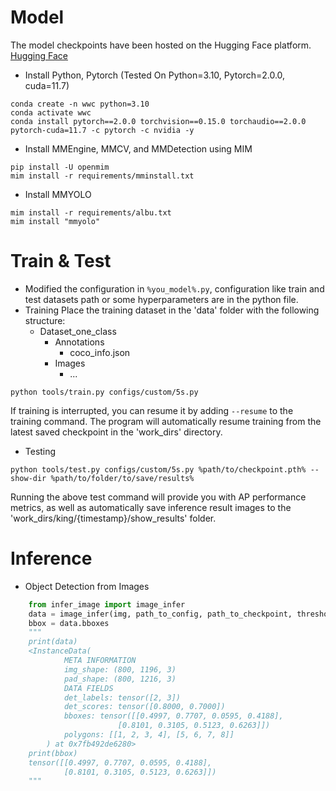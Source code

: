 # Model
The model checkpoints have been hosted on the Hugging Face platform.
[Hugging Face](https://huggingface.co/ascka/MMYolo/tree/main)
- Install Python, Pytorch (Tested On Python=3.10, Pytorch=2.0.0, cuda=11.7)
```
conda create -n wwc python=3.10
conda activate wwc
conda install pytorch==2.0.0 torchvision==0.15.0 torchaudio==2.0.0 pytorch-cuda=11.7 -c pytorch -c nvidia -y
```
- Install MMEngine, MMCV, and MMDetection using MIM
```shell
pip install -U openmim
mim install -r requirements/mminstall.txt
```
- Install MMYOLO
```shell 
mim install -r requirements/albu.txt
mim install "mmyolo"
```

# Train & Test
- Modified the configuration in `%you_model%.py`, configuration like train and test datasets path or some hyperparameters are in the python file.
- Training
Place the training dataset in the 'data' folder with the following structure:
   - Dataset_one_class
     - Annotations
       - coco_info.json
     - Images
       - ...
```shell
python tools/train.py configs/custom/5s.py
```
If training is interrupted, you can resume it by adding ```--resume``` to the training command. The program will automatically resume training from the latest saved checkpoint in the 'work_dirs' directory.

- Testing
```shell
python tools/test.py configs/custom/5s.py %path/to/checkpoint.pth% --show-dir %path/to/folder/to/save/results%
```
Running the above test command will provide you with AP performance metrics, as well as automatically save inference result images to the 'work_dirs/king/{timestamp}/show_results' folder.

# Inference
- Object Detection from Images
```python
    from infer_image import image_infer
    data = image_infer(img, path_to_config, path_to_checkpoint, threshold)
    bbox = data.bboxes
    """
    print(data)
    <InstanceData(
            META INFORMATION
            img_shape: (800, 1196, 3)
            pad_shape: (800, 1216, 3)
            DATA FIELDS
            det_labels: tensor([2, 3])
            det_scores: tensor([0.8000, 0.7000])
            bboxes: tensor([[0.4997, 0.7707, 0.0595, 0.4188],
                        [0.8101, 0.3105, 0.5123, 0.6263]])
            polygons: [[1, 2, 3, 4], [5, 6, 7, 8]]
        ) at 0x7fb492de6280>
    print(bbox)
    tensor([[0.4997, 0.7707, 0.0595, 0.4188],
            [0.8101, 0.3105, 0.5123, 0.6263]])
    """

```
